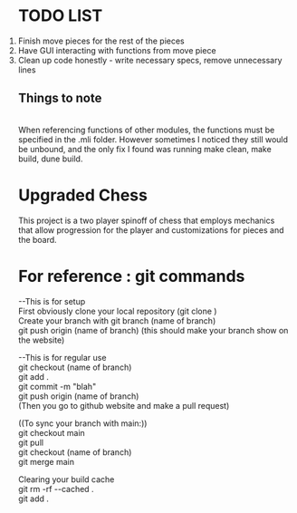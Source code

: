 <ol><h1>TODO LIST</h1> 
<li> Finish move pieces for the rest of the pieces </li> 
<li> Have GUI interacting with functions from move piece </li> 
<li> Clean up code honestly - write necessary specs, remove unnecessary lines </li> 

<h2> Things to note </h2> <br /> 
When referencing functions of other modules, the functions must be specified in the .mli folder. However sometimes I noticed they still would be unbound, and
the only fix I found was running make clean, make build, dune build. 



# Upgraded Chess 

This project is a two player spinoff of chess that employs mechanics that allow progression for the player and customizations for pieces and the board.   </br> 


<h1> For reference : git commands </h1>

--This is for setup <br /> 
First obviously clone your local repository (git clone <link here>) <br />
Create your branch with git branch (name of branch)  <br />
git push origin (name of branch) (this should make your branch show on the website)  <br />
  
--This is for regular use <br />
git checkout (name of branch) <br />
git add . <br />
git commit -m "blah" <br />
git push origin (name of branch) <br />
(Then you go to github website and make a pull request) <br />
  
((To sync your branch with main:)) <br />
git checkout main <br />
git pull <br />
git checkout (name of branch) <br />
git merge main <br />

Clearing your build cache <br />
git rm -rf --cached . <br/> 
git add .
  
